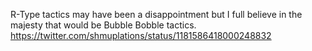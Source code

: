 R-Type tactics may have been a disappointment but I full believe in the majesty that would be Bubble Bobble tactics. https://twitter.com/shmuplations/status/1181586418000248832